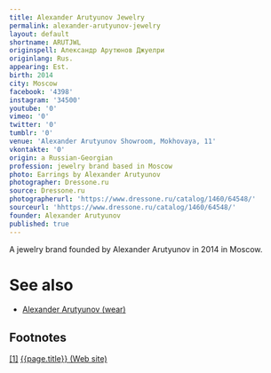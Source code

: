 ```yaml
---
title: Alexander Arutyunov Jewelry
permalink: alexander-arutyunov-jewelry
layout: default
shortname: ARUTJWL
originspell: Александр Арутюнов Джуелри
originlang: Rus.
appearing: Est.
birth: 2014
city: Moscow
facebook: '4398'
instagram: '34500'
youtube: '0'
vimeo: '0'
twitter: '0'
tumblr: '0'
venue: 'Alexander Arutyunov Showroom, Mokhovaya, 11'
vkontakte: '0'
origin: a Russian-Georgian
profession: jewelry brand based in Moscow
photo: Earrings by Alexander Arutyunov
photographer: Dressone.ru
source: Dressone.ru
photographerurl: 'https://www.dressone.ru/catalog/1460/64548/'
sourceurl: 'hhttps://www.dressone.ru/catalog/1460/64548/'
founder: Alexander Arutyunov
published: true
---
```


A jewelry brand founded by Alexander Arutyunov in 2014 in Moscow.

# See also

+ [Alexander Arutyunov (wear)](alexander-arutyunov-brand)

## Footnotes

[[1]](#a1) <span id="f1"></span> [{{page.title}} (Web site)](http://alexanderarutyunov.ru/en/history)
